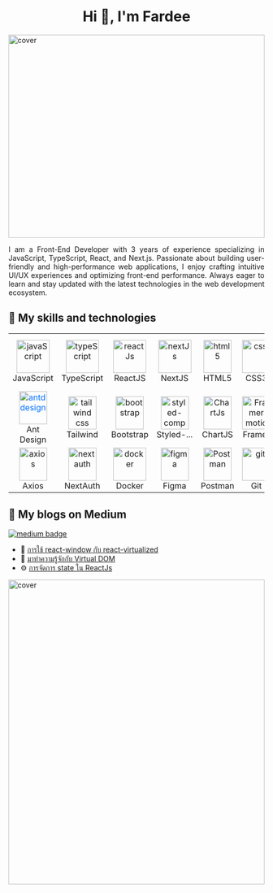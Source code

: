 <h1 align="center">Hi 👋, I'm Fardee</h1>

<img 
  src="https://media.giphy.com/media/VpxpIm1coCLZzvgCtB/giphy.gif" 
  width="100%" 
  height="400" 
  alt="cover"
/>

<p></p>
<p align="justify">
I am a Front-End Developer with 3 years of experience specializing in JavaScript, TypeScript, React, and Next.js. Passionate about building user-friendly and high-performance web applications, I enjoy crafting intuitive UI/UX experiences and optimizing front-end performance. Always eager to learn and stay updated with the latest technologies in the web development ecosystem.
</p>

## 🧠 My skills and technologies

<table>
  <tr>
    <td align="center" width="96">
        <img src="https://techstack-generator.vercel.app/js-icon.svg" alt="javaScript" width="65" height="65" />
      <br>JavaScript
    </td>
    <td align="center" width="96">
        <img src="https://techstack-generator.vercel.app/ts-icon.svg" alt="typeScript" width="65" height="65" />
      <br>TypeScript
    </td>
    <td align="center" width="96">
        <img src="https://techstack-generator.vercel.app/react-icon.svg" alt="reactJs" width="65" height="65" />
      <br>ReactJS
    </td>
    <td align="center" width="96">
        <img src="https://simpleicons.org/icons/nextdotjs.svg" alt="nextJs" width="65" height="65" />
      <br> NextJS
    </td>
    <td align="center" width="96">
        <img src="https://skillicons.dev/icons?i=html" alt="html5" width="55" height="65" />
      <br>HTML5
    </td>
    <td align="center" width="96">
        <img src="https://skillicons.dev/icons?i=css" width="55" height="65" alt="css" />
      <br>CSS3
    </td>
    <td align="center" width="96">
        <img src="https://techstack-generator.vercel.app/sass-icon.svg" width="65" height="65" alt="scss" />
      <br>SCSS
    </td>
    <td align="center" width="96">
        <img src="https://skillicons.dev/icons?i=materialui" width="55" height="65" alt="material ui" />
      <br>Material UI
    </td>
  </tr>
  <tr>
    <td align="center" width="96">
        <img src="https://simpleicons.org/icons/antdesign.svg" alt="antd design" width="55" height="65" style="color:#0170FE;" />
      <br>Ant Design
    </td>
    <td align="center" width="96">
        <img src="https://skillicons.dev/icons?i=tailwind" width="55" height="65" alt="tailwind css" />
      <br>Tailwind
    </td>
    <td align="center" width="96">
        <img src="https://skillicons.dev/icons?i=bootstrap" width="55" height="65" alt="bootstrap" />
      <br>Bootstrap
    </td>
    <td align="center" width="96">
        <img src="https://skillicons.dev/icons?i=styledcomponents" width="55" height="65" alt="styled-component" />
      <br>Styled-...
    </td>
    <td align="center" width="96">
        <img src="https://simpleicons.org/icons/chartdotjs.svg" width="55" height="65" alt="ChartJs" />
      <br>ChartJS
    </td>
    <td align="center" width="96">
        <img src="https://simpleicons.org/icons/framer.svg" width="55" height="65" alt="Framer motion" />
      <br>Framer
    </td>
    <td align="center" width="96">
        <img src="https://simpleicons.org/icons/reactquery.svg" width="55" height="65" alt="react-query" />
      <br>React Qu...
    </td>
    <td align="center" width="96">
        <img src="https://techstack-generator.vercel.app/redux-icon.svg" width="55" height="65" alt="Redux" />
      <br>Redux
    </td>
  </tr>
   <tr>
    <td align="center" width="96">
        <img src="https://simpleicons.org/icons/axios.svg" width="55" height="65" alt="axios" />
      <br>Axios
    </td>
    <td align="center" width="96">
        <img src="https://next-auth.js.org/img/logo/logo-sm.png" width="55" height="65" alt="next auth" />
      <br>NextAuth
    </td>
    <td align="center" width="96">
        <img src="https://techstack-generator.vercel.app/docker-icon.svg" width="65" height="65" alt="docker" />
      <br>Docker
    </td>
    <td align="center" width="96">
        <img src="https://skillicons.dev/icons?i=figma" width="55" height="65" alt="figma" />
      <br>Figma
    </td>
        <td align="center" width="96">
        <img src="https://skillicons.dev/icons?i=postman" width="55" height="65" alt="Postman" />
      <br>Postman
    </td>
    <td align="center" width="96">
        <img src="https://skillicons.dev/icons?i=git" width="55" height="65" alt="git" />
      <br>Git
    </td>
    <td align="center" width="96">
        <img src="https://skillicons.dev/icons?i=github" width="55" height="65" alt="github" />
      <br>Github
    </td>
    <td align="center" width="96">
        <img src="https://skillicons.dev/icons?i=gitlab" width="55" height="65" alt="gitlab" />
      <br>Gitlab
    </td>
  </tr>
 <tr>
 </tr>
</table>

<h2>📝 My blogs on Medium</h2>

<p>
  <a href="https://medium.com/@fardee.tat" target="_blank">
    <img src="https://img.shields.io/badge/-Read%20on%20Medium-black?style=for-the-badge&logo=medium&logoColor=white" alt="medium badge" />
  </a>
</p>

<ul>
  <li>
    🚀 <a href="https://medium.com/@fardee.tat/การใช้-react-window-กับ-react-virtualized-bbb6b1338479" target="_blank">
      การใช้ react-window กับ react-virtualized
    </a>
  </li>
  <li>
    🌿 <a href="https://medium.com/@fardee.tat/มาทำความรู้จักกับ-virtual-dom-8d12141948a4" target="_blank">
      มาทำความรู้จักกับ Virtual DOM
    </a>
  </li>
  <li>
    ⚙️ <a href="https://medium.com/@fardee.tat/การจัดการ-state-ใน-reactjs-a1aae3d2fa41" target="_blank">
      การจัดการ state ใน ReactJs
    </a>
  </li>
</ul>

<img 
  src="https://media.giphy.com/media/dST9a96C24I9KTi6ps/giphy.gif?cid=ecf05e47qiwu8juonpjmrje6nbrhs9p912o8ligshoaeu9j0&ep=v1_gifs_search&rid=giphy.gif&ct=g" 
  width="100%" 
  height="600" 
  alt="cover"
/>
